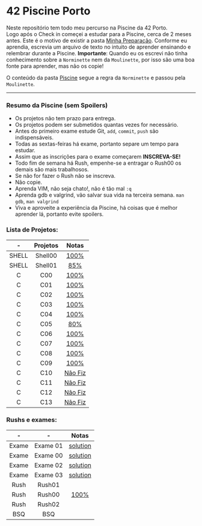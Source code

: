 # 42 Piscine Porto
 Neste repositório tem todo meu percurso na Piscine da 42 Porto. <br/>
 Logo após o Check in começei a estudar para a Piscine, cerca de 2 meses antes. Este é o motivo de existir a pasta [Minha Preparação](./preparacao). Conforme eu aprendia, escrevia um arquivo de texto no intuito de aprender ensinando e relembrar durante a Piscine. **Importante**: Quando eu os escrevi não tinha conhecimento sobre a `Norminette` nem da `Moulinette`, por isso são uma boa fonte para aprender, mas não os copie!
 
 O conteúdo da pasta [Piscine](./piscine) segue a regra da `Norminette` e passou pela `Moulinette`.

 ---

### **Resumo da Piscine (sem Spoilers)** <br/>
- Os projetos não tem prazo para entrega. <br/>
- Os projetos podem ser submetidos quantas vezes for necessário.
- Antes do primeiro exame estude Git, `add`, `commit`, `push` são indispensáveis.
- Todas as sextas-feiras há exame, portanto separe um tempo para estudar.
- Assim que as inscrições para o exame começarem **INSCREVA-SE!**
- Todo fim de semana há Rush, empenhe-se a entragar o Rush00 os demais são mais trabalhosos.
- Se não for fazer o Rush não se inscreva.
- Não copie.
- Aprenda VIM, não seja chato!, não é tão mal `:q`
- Aprenda gdb e valgrind, vão salvar sua vida na terceira semana. `man gdb`, `man valgrind`
- Viva e aproveite a experiência da Piscine, há coisas que é melhor aprender lá, portanto evite spoilers.

 ### Lista de Projetos:
|-          | Projetos      | Notas         |
| :---:     | :--------------:| :----------:|
| SHELL     | Shell00 | [100%](./Piscine/Shell00) |
| SHELL     | Shell01 |  [85%](./Piscine./Shell01)  |
| C | C00   | [100%](./Piscine/c00) | 
| C | C01 | [100%](./Piscine/c01) | 
| C | C02 | [100%](./Piscine/c02) | 
| C | C03 |  [100%](./Piscine/c03) | 
| C | C04 |  [100%](./Piscine/c04)| 
| C | C05 | [80%](./Piscine/c05)| 
| C | C06 | [100%](./Piscine/c06) | 
| C | C07 |  [100%](./Piscine/c07)| 
| C | C08 | [100%](./Piscine/c08) |
| C | C09 |  [100%](./Piscine/c09)| 
| C | C10 | [Não Fiz](./Piscine/c10) | 
| C | C11 | [Não Fiz](./Piscine/c11) | 
| C | C12 |  [Não Fiz](./Piscine/c12) | 
| C | C13 | [Não Fiz](./Piscine/c13) | 

### Rushs e exames:
| -| -    | Notas         | 
| :--:| :---: |  :----------:|
| Exame| Exame 01 | [solution](./EXAM01) | 
| Exame| Exame 00 | [solution](./EXAM00) | 
| Exame| Exame 02 | [solution](./EXAM02) | 
| Exame| Exame 03 |  [solution](./EXAM03)| 
| Rush| Rush01 | | 
| Rush| Rush00 | [100%](./Rush00) |
| Rush| Rush02 | | 
| BSQ| BSQ | | 
 

